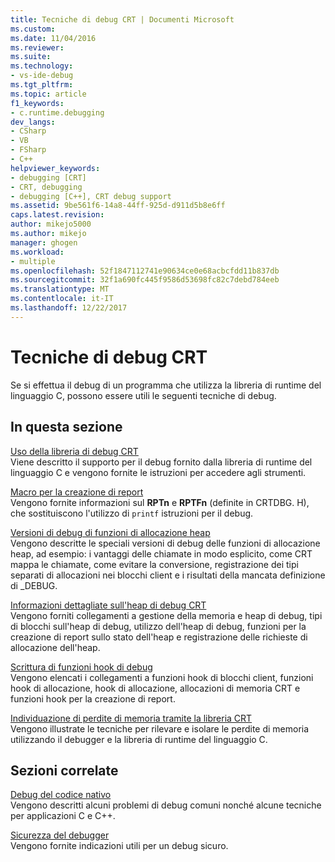 ```yaml
---
title: Tecniche di debug CRT | Documenti Microsoft
ms.custom: 
ms.date: 11/04/2016
ms.reviewer: 
ms.suite: 
ms.technology:
- vs-ide-debug
ms.tgt_pltfrm: 
ms.topic: article
f1_keywords:
- c.runtime.debugging
dev_langs:
- CSharp
- VB
- FSharp
- C++
helpviewer_keywords:
- debugging [CRT]
- CRT, debugging
- debugging [C++], CRT debug support
ms.assetid: 9be561f6-14a8-44ff-925d-d911d5b8e6ff
caps.latest.revision: 
author: mikejo5000
ms.author: mikejo
manager: ghogen
ms.workload:
- multiple
ms.openlocfilehash: 52f1847112741e90634ce0e68acbcfdd11b837db
ms.sourcegitcommit: 32f1a690fc445f9586d53698fc82c7debd784eeb
ms.translationtype: MT
ms.contentlocale: it-IT
ms.lasthandoff: 12/22/2017
---
```

# <a name="crt-debugging-techniques"></a>Tecniche di debug CRT
Se si effettua il debug di un programma che utilizza la libreria di runtime del linguaggio C, possono essere utili le seguenti tecniche di debug.  
  
## <a name="in-this-section"></a>In questa sezione  
 [Uso della libreria di debug CRT](../debugger/crt-debug-library-use.md)  
 Viene descritto il supporto per il debug fornito dalla libreria di runtime del linguaggio C e vengono fornite le istruzioni per accedere agli strumenti.  
  
 [Macro per la creazione di report](../debugger/macros-for-reporting.md)  
 Vengono fornite informazioni sul **RPTn** e **RPTFn** (definite in CRTDBG. H), che sostituiscono l'utilizzo di `printf` istruzioni per il debug.  
  
 [Versioni di debug di funzioni di allocazione heap](../debugger/debug-versions-of-heap-allocation-functions.md)  
 Vengono descritte le speciali versioni di debug delle funzioni di allocazione heap, ad esempio: i vantaggi delle chiamate in modo esplicito, come CRT mappa le chiamate, come evitare la conversione, registrazione dei tipi separati di allocazioni nei blocchi client e i risultati della mancata definizione di _DEBUG.  
  
 [Informazioni dettagliate sull'heap di debug CRT](../debugger/crt-debug-heap-details.md)  
 Vengono forniti collegamenti a gestione della memoria e heap di debug, tipi di blocchi sull'heap di debug, utilizzo dell'heap di debug, funzioni per la creazione di report sullo stato dell'heap e registrazione delle richieste di allocazione dell'heap.  
  
 [Scrittura di funzioni hook di debug](../debugger/debug-hook-function-writing.md)  
 Vengono elencati i collegamenti a funzioni hook di blocchi client, funzioni hook di allocazione, hook di allocazione, allocazioni di memoria CRT e funzioni hook per la creazione di report.  
  
 [Individuazione di perdite di memoria tramite la libreria CRT](../debugger/finding-memory-leaks-using-the-crt-library.md)  
 Vengono illustrate le tecniche per rilevare e isolare le perdite di memoria utilizzando il debugger e la libreria di runtime del linguaggio C.  
  
## <a name="related-sections"></a>Sezioni correlate  
 [Debug del codice nativo](../debugger/debugging-native-code.md)  
 Vengono descritti alcuni problemi di debug comuni nonché alcune tecniche per applicazioni C e C++.  
  
 [Sicurezza del debugger](../debugger/debugger-security.md)  
 Vengono fornite indicazioni utili per un debug sicuro.